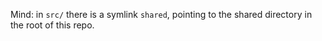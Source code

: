 Mind: in `src/` there is a symlink `shared`, pointing to the shared directory in the root of this repo.
